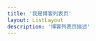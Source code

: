 ```yaml
---
title: '我是博客列表页'
layout: ListLayout
description: '博客列表页描述'
---
```


<bloglist tab='javascript'/>

<!--
闭包

https://www.telerik.com/blogs/javascript?page=1

https://www.telerik.com/blogs/journey-of-javascript-downloading-scripts-to-execution-part-i



https://hackernoon.com/lets-get-this-this-once-and-for-all-f59d76438d34

https://medium.com/launch-school/javascript-weekly-all-about-scope-14f79dabbe16

https://tamalweb.com/blog

https://medium.com/javascript-scene/master-the-javascript-interview-what-is-a-closure-b2f0d2152b36

https://medium.com/dailyjs/i-never-understood-javascript-closures-9663703368e8



http://davidshariff.com/blog/what-is-the-execution-context-in-javascript/

http://jibbering.com/faq/notes/closures/

http://developer.51cto.com/art/201907/599732.htm

-->